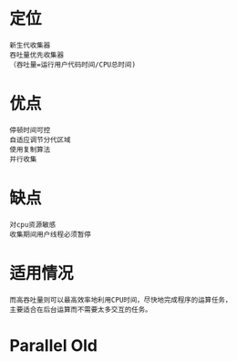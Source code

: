 
# 定位 
    
    新生代收集器
    吞吐量优先收集器
    （吞吐量=运行用户代码时间/CPU总时间)
    
               
# 优点

    停顿时间可控
    自适应调节分代区域
    使用复制算法
    并行收集
    
# 缺点

    对cpu资源敏感
    收集期间用户线程必须暂停 
   
        
# 适用情况
    
    
    而高吞吐量则可以最高效率地利用CPU时间，尽快地完成程序的运算任务，
    主要适合在后台运算而不需要太多交互的任务。
 

# Parallel Old
